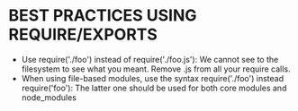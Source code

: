 BEST PRACTICES USING REQUIRE/EXPORTS
====================================

- Use require('./foo') instead of require('./foo.js'): We cannot see to the filesystem to see what you meant. Remove .js from all your require calls.
- When using file-based modules, use the syntax require('./foo') instead require('foo'): The latter one should be used for both core modules and node_modules
